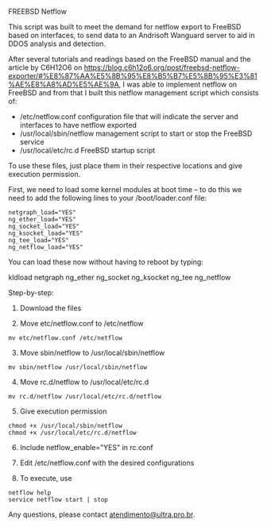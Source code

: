 FREEBSD Netflow

This script was built to meet the demand for netflow export to FreeBSD based on interfaces, to send data to an Andrisoft Wanguard server to aid in DDOS analysis and detection.

After several tutorials and readings based on the FreeBSD manual and the article by C6H12O6 on https://blog.c6h12o6.org/post/freebsd-netflow-exporter/#%E8%87%AA%E5%8B%95%E8%B5%B7%E5%8B%95%E3%81%AE%E8%A8%AD%E5%AE%9A, I was able to implement netflow on FreeBSD and from that I built this netflow management script which consists of:
- /etc/netflow.conf configuration file that will indicate the server and interfaces to have netflow exported
- /usr/local/sbin/netflow management script to start or stop the FreeBSD service
- /usr/local/etc/rc.d FreeBSD startup script

To use these files, just place them in their respective locations and give execution permission.

First, we need to load some kernel modules at boot time – to do this we need to add the following lines to your /boot/loader.conf file:
```
netgraph_load="YES"  
ng_ether_load="YES"  
ng_socket_load="YES"  
ng_ksocket_load="YES"  
ng_tee_load="YES"  
ng_netflow_load="YES"  
```

You can load these now without having to reboot by typing:  

kldload netgraph ng_ether ng_socket ng_ksocket ng_tee ng_netflow  

Step-by-step:  
1) Download the files  

2) Move etc/netflow.conf to /etc/netflow  
```
mv etc/netflow.conf /etc/netflow  
```
   
3) Move sbin/netflow to /usr/local/sbin/netflow   
```
mv sbin/netflow /usr/local/sbin/netflow   
```
   
4) Move rc.d/netflow to /usr/local/etc/rc.d   
```
mv rc.d/netflow /usr/local/etc/rc.d/netflow   
```
   
5) Give execution permission   
```
chmod +x /usr/local/sbin/netflow    
chmod +x /usr/local/etc/rc.d/netflow    
```
   
6) Include netflow_enable="YES" in rc.conf   
    
7) Edit /etc/netflow.conf with the desired configurations   
   
8) To execute, use    
```
netflow help   
service netflow start | stop   
```
   
Any questions, please contact atendimento@ultra.pro.br.   
   
